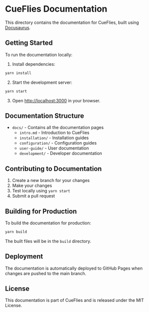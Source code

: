 # CueFlies Documentation

This directory contains the documentation for CueFlies, built using [Docusaurus](https://docusaurus.io/).

## Getting Started

To run the documentation locally:

1. Install dependencies:
```bash
yarn install
```

2. Start the development server:
```bash
yarn start
```

3. Open [http://localhost:3000](http://localhost:3000) in your browser.

## Documentation Structure

- `docs/` - Contains all the documentation pages
  - `intro.md` - Introduction to CueFlies
  - `installation/` - Installation guides
  - `configuration/` - Configuration guides
  - `user-guide/` - User documentation
  - `development/` - Developer documentation

## Contributing to Documentation

1. Create a new branch for your changes
2. Make your changes
3. Test locally using `yarn start`
4. Submit a pull request

## Building for Production

To build the documentation for production:

```bash
yarn build
```

The built files will be in the `build` directory.

## Deployment

The documentation is automatically deployed to GitHub Pages when changes are pushed to the main branch.

## License

This documentation is part of CueFlies and is released under the MIT License. 